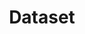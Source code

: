 ---
title: Dataset
lang-ref: dataset
description: We publish open data
permalink: /en/dataset/_key_
layout: dataset-key
---